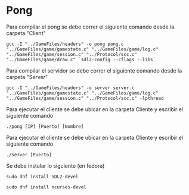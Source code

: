 # Pong

Para compilar el pong se debe correr el siguiente comando desde la carpeta "Client"

```
gcc -I "../GameFiles/headers" -o pong pong.c  "../GameFiles/game/gamestate.c" "../GameFiles/game/log.c" "../GameFiles/game/session.c" "../Protocol/scc.c" "../GameFiles/game/draw.c" `sdl2-config --cflags --libs`
```

Para compilar el servidor se debe correr el siguiente comando desde la carpeta "Server"

```
gcc -I "../GameFiles/headers" -o server server.c  "../GameFiles/game/gamestate.c" "../GameFiles/game/log.c" "../GameFiles/game/session.c" "../Protocol/scc.c" -lpthread
```

Para ejecutar el cliente se debe ubicar en la carpeta Cliente y escribir el siguiente comando

```
./pong [IP] [Puerto] [Nombre]
```

Para ejecutar el cliente se debe ubicar en la carpeta Cliente y escribir el siguiente comando
```
./server [Puerto]
```

Se debe instalar lo siguiente (en fedora)

```
sudo dnf install SDL2-devel

sudo dnf install ncurses-devel
```
